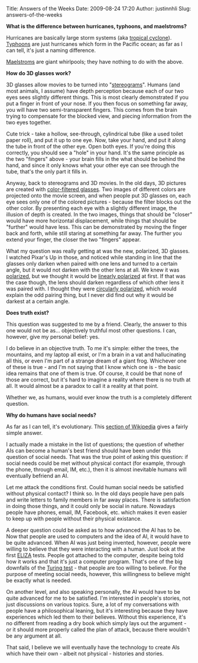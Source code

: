 Title: Answers of the Weeks
Date: 2009-08-24 17:20
Author: justinnhli
Slug: answers-of-the-weeks

**What is the difference between hurricanes, typhoons, and maelstroms?**

Hurricanes are basically large storm systems (aka [tropical
cyclone](http://en.wikipedia.org/wiki/Tropical_cyclone)).
[Typhoons](http://en.wikipedia.org/wiki/Pacific_typhoon) are just
hurricanes which form in the Pacific ocean; as far as I can tell, it's
just a naming difference.

[Maelstroms](http://en.wikipedia.org/wiki/Pacific_typhoon) are giant
whirlpools; they have nothing to do with the above.

**How do 3D glasses work?**

3D glasses allow movies to be turned into
"[stereograms](http://en.wikipedia.org/wiki/Stereogram)". Humans (and
most animals, I assume) have depth perception because each of our two
eyes sees slightly different things. This is most clearly demonstrated
if you put a finger in front of your nose. If you then focus on
something far away, you will have two semi-transparent fingers. This
comes from the brain trying to compensate for the blocked view, and
piecing information from the two eyes together.

Cute trick - take a hollow, see-through, cylindrical tube (like a used
toilet paper roll), and put it up to one eye. Now, take your hand, and
put it along the tube in front of the other eye. Open both eyes. If
you're doing this correctly, you should see a "hole" in your hand. It's
the same principle as the two "fingers" above - your brain fills in the
what should be behind the hand, and since it only knows what your other
eye can see through the tube, that's the only part it fills in.

Anyway, back to stereograms and 3D movies. In the old days, 3D pictures
are created with [color-filtered
glasses](http://en.wikipedia.org/wiki/Stereoscopy#Complementary_color_anaglyphs).
Two images of different colors are projected onto the movie screen, and
when people put 3D glasses on, each eye sees only one of the colored
pictures - because the filter blocks out the other color. By presenting
each eye with a slightly different image, the illusion of depth is
created. In the two images, things that should be "closer" would have
more horizontal displacement, while things that should be "further"
would have less. This can be demonstrated by moving the finger back and
forth, while still staring at something far away. The further you extend
your finger, the closer the two "fingers" appear.

What my question was really getting at was the new, polarized, 3D
glasses. I watched Pixar's Up in those, and noticed while standing in
line that the glasses only darken when paired with one lens and turned
to a certain angle, but it would not darken with the other lens at all.
We knew it was [polarized](http://en.wikipedia.org/wiki/Polarization),
but we thought it would be [linearly
polarized](http://en.wikipedia.org/wiki/Stereoscopy#Linearly_polarized_glasses)
at first. If that was the case though, the lens should darken regardless
of which other lens it was paired with. I thought they were [circularly
polarized](http://en.wikipedia.org/wiki/Stereoscopy#Circularly_polarized_glasses),
which would explain the odd pairing thing, but I never did find out why
it would be darkest at a certain angle.

**Does truth exist?**

This question was suggested to me by a friend. Clearly, the answer to
this one would not be as... objectively truthful most other questions. I
can, however, give my personal belief: yes.

I do believe in an objective truth. To me it's simple: either the trees,
the mountains, and my laptop all exist, or I'm a brain in a vat and
hallucinating all this, or even I'm part of a strange dream of a giant
frog. Whichever one of these is true - and I'm not saying that I know
which one is - the basic idea remains that one of them is true. Of
course, it could be that none of those are correct, but it's hard to
imagine a reality where there is no truth at all. It would almost be a
paradox to call it a reality at that point.

Whether we, as humans, would ever know the truth is a completely
different question.

**Why do humans have social needs?**

As far as I can tell, it's evolutionary. This [section of
Wikipedia](http://en.wikipedia.org/wiki/Belongingness#Evolutionary_perspectives)
gives a fairly simple answer.

I actually made a mistake in the list of questions; the question of
whether AIs can become a human's best friend should have been under this
question of social needs. That was the true point of asking this
question: if social needs could be met without physical contact (for
example, through the phone, through email, IM, etc.), then it is almost
inevitable humans will eventually befriend an AI.

Let me attack the conditions first. Could human social needs be
satisfied without physical contact? I think so. In the old days people
have pen pals and write letters to family members in far away places.
There is satisfaction in doing those things, and it could only be social
in nature. Nowadays people have phones, email, IM, Facebook, etc. which
makes it even easier to keep up with people without their physical
existance.

A deeper question could be asked as to how advanced the AI has to be.
Now that people are used to computers and the idea of AI, it would have
to be quite advanced. When AI was just being invented, however, people
were willing to believe that they were interacting with a human. Just
look at the first [ELIZA](http://en.wikipedia.org/wiki/ELIZA) tests.
People got attached to the computer, despite being told how it works and
that it's just a computer program. That's one of the big downfalls of
the [Turing test](http://en.wikipedia.org/wiki/Turing_test) - that
people are too willing to believe. For the purpose of meeting social
needs, however, this willingness to believe might be exactly what is
needed.

On another level, and also speaking personally, the AI would have to be
quite advanced for me to be satisfied. I'm interested in people's
stories, not just discussions on various topics. Sure, a lot of my
conversations with people have a philosophical leaning, but it's
interesting because they have experiences which led them to their
believes. Without this experience, it's no different from reading a dry
book which simply lays out the argument - or it should more properly
called the plan of attack, because there wouldn't be any argument at
all.

That said, I believe we will eventually have the technology to create
AIs which have their own - albeit not physical - histories and stories.

